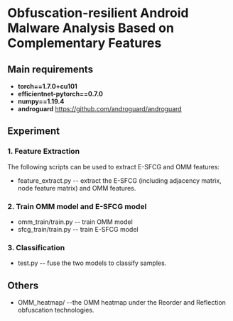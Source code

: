 # Obfuscation-resilient Android Malware Analysis Based on Complementary Features

## Main requirements

  * **torch==1.7.0+cu101**
  * **efficientnet-pytorch==0.7.0**
  * **numpy==1.19.4**
  * **androguard** https://github.com/androguard/androguard

## Experiment

### 1. Feature Extraction
The following scripts can be used to extract E-SFCG and OMM features:
* feature_extract.py -- extract the E-SFCG (including adjacency matrix, node feature matrix) and OMM features.

### 2. Train OMM model and E-SFCG model
* omm_train/train.py -- train OMM model
* sfcg_train/train.py -- train E-SFCG model

### 3. Classification
* test.py -- fuse the two models to classify samples.

## Others
* OMM_heatmap/ --the OMM heatmap under the Reorder and Reflection obfuscation technologies.

